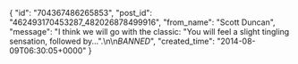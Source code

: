  {
   "id": "704367486265853",
   "post_id": "462493170453287_482026878499916",
   "from_name": "Scott Duncan",
   "message": "I think we will go with the classic: \"You will feel a slight tingling sensation, followed by...\".\n\n*BANNED*",
   "created_time": "2014-08-09T06:30:05+0000"
 }
